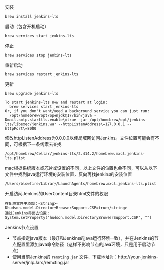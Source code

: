 安装

```shell
brew install jenkins-lts
```

启动（包含开机启动）

```shell
brew services start jenkins-lts
```

停止

```shell
brew services stop jenkins-lts
```

重新启动

```shell
brew services restart jenkins-lts
```

更新

```shell
brew upgrade jenkins-lts
```

```
To start jenkins-lts now and restart at login:
  brew services start jenkins-lts
Or, if you don't want/need a background service you can just run:
  /opt/homebrew/opt/openjdk@17/bin/java -Dmail.smtp.starttls.enable\=true -jar /opt/homebrew/opt/jenkins-lts/libexec/jenkins.war --httpListenAddress\=127.0.0.1 --httpPort\=8080
```

修改httpListenAddress为0.0.0.0以使局域网访问Jenkins。文件位置可能会有不同，可根据下一条线索去查找

```shell
/opt/homebrew/Cellar/jenkins-lts/2.414.2/homebrew.mxcl.jenkins-lts.plist
```

mac根据系统版本或芯片或设置的不同，以上文件的位置也会不同，可以从以下文件中找到java运行环境的安装位置，反向再找jenkins的安装位置

```shell
/Users/blowfire/Library/LaunchAgents/homebrew.mxcl.jenkins-lts.plist
```

开启访问Jenkins的UserContent目录html文件的权限

```
在配置文件中添加：<string>-Dhudson.model.DirectoryBrowserSupport.CSP=true</string>
通过Jenkins界面去设置：System.setProperty("hudson.model.DirectoryBrowserSupport.CSP", "")
```

Jenkins节点设置

- 节点指定java版本（最好和Jenkins的java运行环境一致），并在Jenkins的节点配置里添加java命令路径（这样不影响节点的java环境，只是用于启动节点）
- 使用当前Jenkins的 `remoting.jar` 文件，下载地址为：http://your-jenkins-server/jnlpJars/remoting.jar
